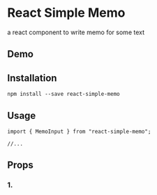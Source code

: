 # React Simple Memo

a react component to write memo for some text

## Demo

## Installation

```
npm install --save react-simple-memo
```

## Usage

```
import { MemoInput } from "react-simple-memo";

//...

```

## Props

### 1.

